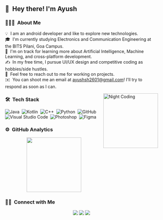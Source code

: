 ## 👋 &nbsp;Hey there! I'm Ayush

### 👨🏻‍💻 &nbsp;About Me

💡 &nbsp;I am an android developer and like to explore new technologies.\
🎓 &nbsp;I'm currently studying Electronics and Communication Engineering at the BITS Pilani, Goa Campus.\
🌱 &nbsp;I'm on track for learning more about Artificial Intelligence, Machine Learning, and cross-platform development.\
✍️ &nbsp;In my free time, I pursue UI/UX design and competitive coding as hobbies/side hustles.\
💬 &nbsp;Feel free to reach out to me for working on projects.\
✉️ &nbsp;You can shoot me an email at ayushsh2601@gmail.com! I'll try to respond as soon as I can.


<img alt="Night Coding" height="180" src="https://media.giphy.com/media/ZVik7pBtu9dNS/giphy.gif" align="right"/>

### 🛠 &nbsp;Tech Stack

![Java](https://img.shields.io/badge/-Java-333333?style=flat&logo=Java&logoColor=FFA518)&nbsp;
![Kotlin](https://img.shields.io/badge/-Kotlin-333333?style=flat&logo=kotlin)&nbsp;
![C++](https://img.shields.io/badge/-C++-333333?style=flat&logo=C%2B%2B&logoColor=00599C)&nbsp;
![Python](https://img.shields.io/badge/-Python-333333?style=flat&logo=python)&nbsp;
![GitHub](https://img.shields.io/badge/-GitHub-333333?style=flat&logo=github)&nbsp;
![Visual Studio Code](https://img.shields.io/badge/-Visual%20Studio%20Code-333333?style=flat&logo=visual-studio-code&logoColor=007ACC)&nbsp;
![Photoshop](https://img.shields.io/badge/-Photoshop-333333?style=flat&logo=adobe-photoshop)&nbsp;
![Figma](https://img.shields.io/badge/-Figma-333333?style=flat&logo=figma)&nbsp;


### ⚙️ &nbsp;GitHub Analytics

<p align="center">
<a href="https://github.com/ayush-sharma2601">
  <img height="180em" src="https://github-readme-stats-eight-theta.vercel.app/api?username=ayush-sharma2601&show_icons=true&theme=vue-dark&include_all_commits=true&count_private=true" />
  
</a>
</p>

### 🤝🏻 &nbsp;Connect with Me

<p align="center">
<a href="https://www.linkedin.com/in/ayush-sharma-07a571197/"><img src="https://img.shields.io/badge/-Ayush%20Sharma%20-0077B5?style=flat-square&logo=Linkedin&logoColor=white"/></a>
<a href="mailto:ayushsh2601@gmail.com"><img src="https://img.shields.io/badge/-ayushsh2601@gmail.com-D14836?style=flat-square&logo=Gmail&logoColor=white"/></a>
<a href="https://www.instagram.com/ayush___2001/?hl=en"><img src="https://img.shields.io/badge/-@ayush___2001-E4405F?style=flat-square&logo=Instagram&logoColor=white"/></a>

</p>

